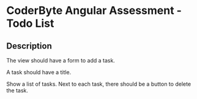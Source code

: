 # CoderByte Angular Assessment - Todo List

## Description

The view should have a form to add a task.

A task should have a title.

Show a list of tasks. Next to each task, there should be a button to delete the task.


